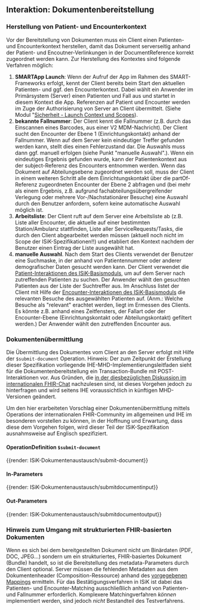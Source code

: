 ## Interaktion: Dokumentenbereitstellung
### Herstellung von Patient- und Encounterkontext
Vor der Bereitstellung von Dokumenten muss ein Client einen Patienten- und Encounterkontext herstellen, damit das Dokument serverseitig anhand der Patient- und Encoutner-Verlinkungen in der DocumentReference korrekt zugeordnet werden kann.
Zur Herstellung des Kontextes sind folgende Verfahren möglich:

1. **SMARTApp Launch**: Wenn der Aufruf der App im Rahmen des SMART-Frameworks erfolgt, kennt der Client bereits beim Start den aktuellen Patienten- und ggf. den Encounterkontext. Dabei wählt ein Anwender im Primärsystem (Server) einen Patienten und Fall aus und startet in diesem Kontext die App. Referenzen auf Patient und Encounter werden im Zuge der Authorisierung von Server an Client übermittelt. (Siehe Modul "[Sicherheit - Launch Context und Scopes](https://simplifier.net/guide/ImplementierungsleitfadenISiK-Sicherheit/ScopesAndLaunchContext)). 
2. **bekannte Fallnummer**: Der Client kennt die Fallnummer (z.B. durch das Einscannen eines Barcodes, aus einer V2 MDM-Nachricht). Der Client sucht den Encounter der Ebene 1 (Einrichtungskontakt) anhand der Fallnummer. Wenn auf dem Server kein eindeutiger Treffer gefunden werden kann, stellt dies einen Fehlerzustand dar. Die Auswahls muss dann ggf. manuell erfolgen (siehe Punkt "manuelle Auswahl".). Wenn ein eindeutiges Ergebnis gefunden wurde, kann der Patientenkontext aus der subject-Referenz des Encounters entnommen werden. Wenn das Dokument auf Abteilungsebene zugeordnet werden soll, muss der Client in einem weiteren Schritt alle dem Einrichtungskontakt über die partOf-Referenz zugeordneten Encounter der Ebene 2 abfragen und (bei mehr als einem Ergebnis, z.B. aufgrund fachabteilungsübergreifender Verlegung oder mehrere Vor-/Nachstationärer Besuche) eine Auswahl durch den Benutzer anfordern, sofern keine automatische Auswahl möglich ist.
3. **Arbeitsliste**: Der Client ruft auf dem Server eine Arbeitsliste ab (z.B. Liste aller Encounter, die aktuelle auf einer bestimmten Station/Ambulanz stattfinden, Liste aller ServiceRequests/Tasks, die durch den Client abgearbeitet werden müssen (aktuell noch nicht im Scope der ISiK-Spezifikationen!!) und etabliert den Kontext nachdem der Benutzer einen Eintrag der Liste ausgewählt hat.
4. **manuelle Auswahl**. Nach dem Start des Clients verwendet der Benutzer eine Suchmaske, in der anhand von Patientennummer oder anderer demografischer Daten gesucht werden kann. Der Client verwendet die [Patient-Interaktionen des ISiK-Basismoduls](https://simplifier.net/guide/isik-basismodul-stufe2/PatientPatient#PatientInteraktionen), um auf dem Server nach zutreffenden Patienten zu suchen. Der Anwender wählt den gesuchten Patienten aus der Liste der Suchtreffer aus. Im Anschluss listet der Client mit Hilfe der [Encounter-Interaktionen des ISiK-Basismoduls](https://simplifier.net/guide/isik-basismodul-stufe2/KontaktFallEncounter#Interaktionen) die relevanten Besuche des ausgewählten Patienten auf. (Anm.: Welche Besuche als "relevant" erachtet werden, liegt im Ermessen des Clients. Es könnte z.B. anhand eines Zeitfensters, der Fallart oder der Encounter-Ebene (Einrichtungskontakt oder Abteilungskontakt) gefiltert werden.) Der Anwender wählt den zutreffenden Encounter aus.

### Dokumentenübermittlung
Die Übermittlung des Dokumentes vom Client an den Server erfolgt mit Hilfe der `$submit-document` Operation.
Hinweis: Der zum Zeitpunkt der Erstellung dieser Spezifikation vorliegende IHE-MHD-Implementierungsleitfaden sieht für die Dokumentenbereitstellung ein 
Transaction-Bundle mit POST-Interaktionen vor. 
Aus Gründen, die [in der diesbezüglichen Diskussion im internationalen FHIR-Chat](https://chat.fhir.org/#narrow/stream/179223-ihe/topic/MHD.20update.20and.20status) 
nachzulesen sind, ist dieses Vorgehen jedoch zu hinterfragen und wird seitens IHE voraussichtlich in künftigen MHD-Versionen geändert.

Um den hier erarbeiteten Vorschlag einer Dokumentenübermittlung mittels Operations der internationalen FHIR-Community im allgemeinen und 
IHE im besonderen vorstellen zu können, in der Hoffnung und Erwartung, dass diese dem Vorgehen folgen, wird dieser Teil der ISiK-Spezifikation 
ausnahmsweise auf Englisch spezifiziert.

#### OperationDefinition `$submit-document`

{{render: ISiK-Dokumentenaustausch/submit-document}}

#### In-Parameters

{{render: ISiK-Dokumentenaustausch/submitdocumentinput}}

#### Out-Parameters

{{render: ISiK-Dokumentenaustausch/submitdocumentoutput}}

### Hinweis zum Umgang mit strukturierten FHIR-basierten Dokumenten
Wenn es sich bei dem bereitgestellten Dokument nicht um Binärdaten (PDF, DOC, JPEG...) sondern um ein strukturiertes, FHIR-basiertes Dokument (Bundle) handelt, so ist die Bereitstellung des metadata-Parameters durch den Client optional.
Server müssen die fehlenden Metadaten aus dem Dokumentenheader (Composition-Ressource) anhand des [vorgegebenen Mappings](https://simplifier.net/ISiK-Dokumentenaustausch/ISiKDokumentenMetadaten/~mappings) ermitteln.
Für das Bestätigungsverfahren in ISiK ist dabei das Patienten- und Encounter-Matching ausschließlich anhand von Patienten- und Fallnummer erforderlich.
Komplexere Matchingverfahren *können* implementiert werden, sind jedoch *nicht* Bestandteil des Testverfahrens.

